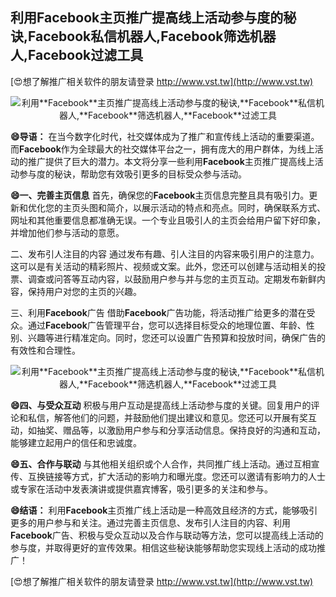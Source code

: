 ## **利用**Facebook**主页推广提高线上活动参与度的秘诀,**Facebook**私信机器人,**Facebook**筛选机器人,**Facebook**过滤工具**

[😍想了解推广相关软件的朋友请登录 http://www.vst.tw](http://www.vst.tw)

 <center><img src="https://vst.tw/MP4/tuiguang/png/2.png" alt="利用**Facebook**主页推广提高线上活动参与度的秘诀,**Facebook**私信机器人,**Facebook**筛选机器人,**Facebook**过滤工具"></center>

**😄导语：**
在当今数字化时代，社交媒体成为了推广和宣传线上活动的重要渠道。而**Facebook**作为全球最大的社交媒体平台之一，拥有庞大的用户群体，为线上活动的推广提供了巨大的潜力。本文将分享一些利用**Facebook**主页推广提高线上活动参与度的秘诀，帮助您有效吸引更多的目标受众参与活动。

**😄一、完善主页信息**
首先，确保您的**Facebook**主页信息完整且具有吸引力。更新和优化您的主页头图和简介，以展示活动的特点和亮点。同时，确保联系方式、网址和其他重要信息都准确无误。一个专业且吸引人的主页会给用户留下好印象，并增加他们参与活动的意愿。

二、发布引人注目的内容
通过发布有趣、引人注目的内容来吸引用户的注意力。这可以是有关活动的精彩照片、视频或文案。此外，您还可以创建与活动相关的投票、调查或问答等互动内容，以鼓励用户参与并与您的主页互动。定期发布新鲜内容，保持用户对您的主页的兴趣。

三、利用**Facebook**广告
借助**Facebook**广告功能，将活动推广给更多的潜在受众。通过**Facebook**广告管理平台，您可以选择目标受众的地理位置、年龄、性别、兴趣等进行精准定向。同时，您还可以设置广告预算和投放时间，确保广告的有效性和合理性。

 <center><img src="https://vst.tw/MP4/tuiguang/png/5.png" alt="利用**Facebook**主页推广提高线上活动参与度的秘诀,**Facebook**私信机器人,**Facebook**筛选机器人,**Facebook**过滤工具"></center>

**😄四、与受众互动**
积极与用户互动是提高线上活动参与度的关键。回复用户的评论和私信，解答他们的问题，并鼓励他们提出建议和意见。您还可以开展有奖互动，如抽奖、赠品等，以激励用户参与和分享活动信息。保持良好的沟通和互动，能够建立起用户的信任和忠诚度。

**😄五、合作与联动**
与其他相关组织或个人合作，共同推广线上活动。通过互相宣传、互换链接等方式，扩大活动的影响力和曝光度。您还可以邀请有影响力的人士或专家在活动中发表演讲或提供嘉宾博客，吸引更多的关注和参与。

**😄结语：**
利用**Facebook**主页推广线上活动是一种高效且经济的方式，能够吸引更多的用户参与和关注。通过完善主页信息、发布引人注目的内容、利用**Facebook**广告、积极与受众互动以及合作与联动等方法，您可以提高线上活动的参与度，并取得更好的宣传效果。相信这些秘诀能够帮助您实现线上活动的成功推广！

[😍想了解推广相关软件的朋友请登录 http://www.vst.tw](http://www.vst.tw)



